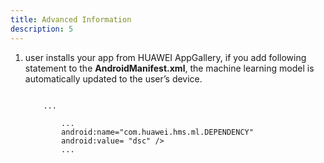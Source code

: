 ```yaml
---
title: Advanced Information
description: 5
---
```


<ol type="1">
  <li>user installs your app from HUAWEI AppGallery, if you add following statement to the <strong>AndroidManifest.xml</strong>, the machine learning model is automatically updated to the user’s device.
    <pre><div id="copy-button30" class="copy-btn" title="Copy" onclick="copyCode(this.id)"></div><code><span class="pln"><application></span>
    <span class="pun">...</span><span class="pln"></span>
      <span class="str"><meta-data></span><span class="pln">
        <span class="pun">...</span><span class="pln"></span>
        <span class="pln">android:name="com.huawei.hms.ml.DEPENDENCY"</span>
        <span class="pln">android:value= "dsc" /></span>
        <span class="pun">...</span><span class="pln"></span>
      <span class="str"></application></span><span class="pln">
    </code></pre>
  </li>
</ol>

